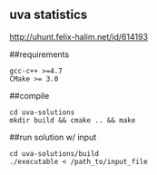 ## uva statistics

http://uhunt.felix-halim.net/id/614193 


##requirements
```
gcc-c++ >=4.7 
CMake >= 3.0 
```

##compile
```
cd uva-solutions
mkdir build && cmake .. && make 
```

##run solution w/ input
```
cd uva-solutions/build
./executable < /path_to/input_file
```
